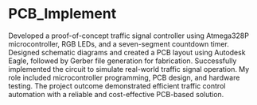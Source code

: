 # PCB_Implement
Developed a proof-of-concept traffic signal controller using Atmega328P microcontroller, RGB LEDs, and a seven-segment countdown timer. Designed schematic diagrams and created a PCB layout using Autodesk Eagle, followed by Gerber file generation for fabrication. Successfully implemented the circuit to simulate real-world traffic signal operation. My role included microcontroller programming, PCB design, and hardware testing. The project outcome demonstrated efficient traffic control automation with a reliable and cost-effective PCB-based solution.
